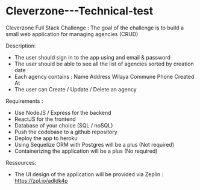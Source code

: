 # Cleverzone---Technical-test
Cleverzone Full Stack Challenge :  The goal of the challenge is to build a small web application for managing agencies (CRUD)


Description: 
- The user should sign in to the app using and email & password
- The user should be able to see all the list of agencies sorted by creation date
- Each agency contains : 
Name
Address
Wilaya
Commune
Phone
Created At
- The user can Create / Update / Delete an agency

Requirements : 
- Use NodeJS / Express for the backend 
- ReactJS for the frontend
- Database of your choice (SQL / noSQL)
- Push the codebase to a github repository 
- Deploy the app to heroku 
- Using Sequelize ORM with Postgres will be a plus (Not required)
-  Containerizing the application will be a plus (No required)

Ressources: 
- The UI design of the application will be provided via Zeplin : https://zpl.io/adldk4p
